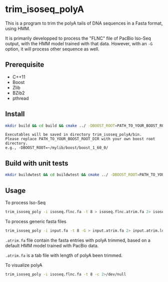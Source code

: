 # trim_isoseq_polyA
This is a program to trim the polyA tails of DNA sequences in a Fasta format, using HMM. 

It is primarily developped to process the "FLNC" file of PacBio Iso-Seq output, with the HMM
model trained with that data. However, with an `-G` option, it will process other sequence
as well.

## Prerequisite
- C++11
- Boost
- Zlib 
- BZib2
- pthread

## Install
```bash
mkdir build && cd build && cmake ../ -DBOOST_ROOT=PATH_TO_YOUR_BOOST_ROOT_DIR -DCMAKE_BUILD_TYPE=Release && make 
```

    Executables will be saved in directory trim_isoseq_polyA/bin.
    Please replace PATH_TO_YOUR_BOOST_ROOT_DIR with your own boost root directory.
    e.g., -DBOOST_ROOT=~/mylib/boost/boost_1_60_0/

## Build with unit tests
```bash
mkdir buildwtest && cd buildwtest && cmake ../ -DBOOST_ROOT=PATH_TO_YOUR_BOOST_ROOT_DIR -DTrimIsoseqPolyA_build_tests=ON && make && make test
```

## Usage
To process Iso-Seq
```bash
trim_isoseq_poly -i isoseq.flnc.fa -t 8 > isoseq.flnc.atrim.fa 2> isoseq.flnc.atrim.log
```

To process generic fasta files
```bash
trim_isoseq_poly -i input.fa -t 8 -G > input.atrim.fa 2> input.atrim.log
```
`.atrim.fa` file contain the fasta entries with polyA trimmed, based on a default HMM model trained with PacBio data. 

`.atrim.fa` is a tab file with length of polyA been trimmed.

To visualize polyA
```bash
trim_isoseq_poly -i isoseq.flnc.fa -t 8 -c 2>/dev/null
```
